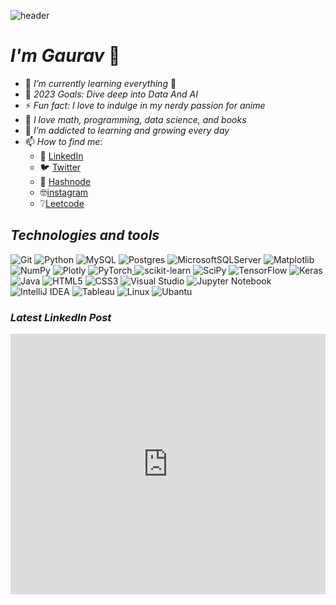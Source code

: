 ![header](https://capsule-render.vercel.app/api?type=wave&color=0081C9&height=150&text=Hello!&fontColor=5BC0F8&fontSize=70&animation=blinking)
# *I'm Gaurav* 👋


- 🌱 *I’m currently learning everything* 🤣
- 🥅 *2023 Goals: Dive deep into Data And AI*
- ⚡ *Fun fact: I love to indulge in my nerdy passion for anime*
- :notebook:  *I love math, programming, data science, and books*
- 🌱 *I’m addicted to learning and growing every day*
- 📫 *How to find me*: 
  - 🏢 [LinkedIn](https://www.linkedin.com/in/gauravmeherkhamb007/)
  - :bird: [Twitter](https://twitter.com/Gauraw1410)
  - 📰 [Hashnode](https://gauravmeherkhamb.hashnode.dev/) 
  - 🤓[instagram](https://www.instagram.com/skeptical.otaku/)
  - ❔[Leetcode](https://leetcode.com/Gauraw007)
   




## *Technologies and tools*
![Git](https://img.shields.io/badge/git-%23F05033.svg?style=for-the-badge&logo=git&logoColor=white)
![Python](https://img.shields.io/badge/python-3670A0?style=for-the-badge&logo=python&logoColor=ffdd54)
![MySQL](https://img.shields.io/badge/mysql-%2300f.svg?style=for-the-badge&logo=mysql&logoColor=white)
![Postgres](https://img.shields.io/badge/postgres-%23316192.svg?style=for-the-badge&logo=postgresql&logoColor=white)
![MicrosoftSQLServer](https://img.shields.io/badge/Microsoft%20SQL%20Sever-CC2927?style=for-the-badge&logo=microsoft%20sql%20server&logoColor=white)
![Matplotlib](https://img.shields.io/badge/Matplotlib-%23ffffff.svg?style=for-the-badge&logo=Matplotlib&logoColor=black)
![NumPy](https://img.shields.io/badge/numpy-%23013243.svg?style=for-the-badge&logo=numpy&logoColor=white)
![Plotly](https://img.shields.io/badge/Plotly-%233F4F75.svg?style=for-the-badge&logo=plotly&logoColor=white)
![PyTorch](https://img.shields.io/badge/PyTorch-%23EE4C2C.svg?style=for-the-badge&logo=PyTorch&logoColor=white)[
](https://www.linkedin.com/in/gauravmeherkhamb007/)
![scikit-learn](https://img.shields.io/badge/scikit--learn-%23F7931E.svg?style=for-the-badge&logo=scikit-learn&logoColor=white)
![SciPy](https://img.shields.io/badge/SciPy-%230C55A5.svg?style=for-the-badge&logo=scipy&logoColor=%white)
![TensorFlow](https://img.shields.io/badge/TensorFlow-%23FF6F00.svg?style=for-the-badge&logo=TensorFlow&logoColor=white)
![Keras](https://img.shields.io/badge/Keras-%23D00000.svg?style=for-the-badge&logo=Keras&logoColor=white)
![Java](https://img.shields.io/badge/java-%23ED8B00.svg?style=for-the-badge&logo=java&logoColor=white)
![HTML5](https://img.shields.io/badge/html5-%23E34F26.svg?style=for-the-badge&logo=html5&logoColor=white)
![CSS3](https://img.shields.io/badge/css3-%231572B6.svg?style=for-the-badge&logo=css3&logoColor=white)
![Visual Studio](https://img.shields.io/badge/Visual%20Studio-5C2D91.svg?style=for-the-badge&logo=visual-studio&logoColor=white)
![Jupyter Notebook](https://img.shields.io/badge/jupyter-%23FA0F00.svg?style=for-the-badge&logo=jupyter&logoColor=white)
![IntelliJ IDEA](https://img.shields.io/badge/IntelliJIDEA-000000.svg?style=for-the-badge&logo=intellij-idea&logoColor=white)
![Tableau](https://img.shields.io/badge/Tableau-E97627?style=for-the-badge&logo=Tableau&logoColor=white)
![Linux](https://img.shields.io/badge/Linux-FCC624?style=for-the-badge&logo=linux&logoColor=black)
![Ubantu](https://img.shields.io/badge/Ubuntu-E95420?style=for-the-badge&logo=ubuntu&logoColor=white)


### *Latest LinkedIn Post*
<iframe src="https://www.linkedin.com/embed/feed/update/urn:li:share:7018792982040518656" height="417" width="504" frameborder="0" allowfullscreen="" title="Embedded post"></iframe>











